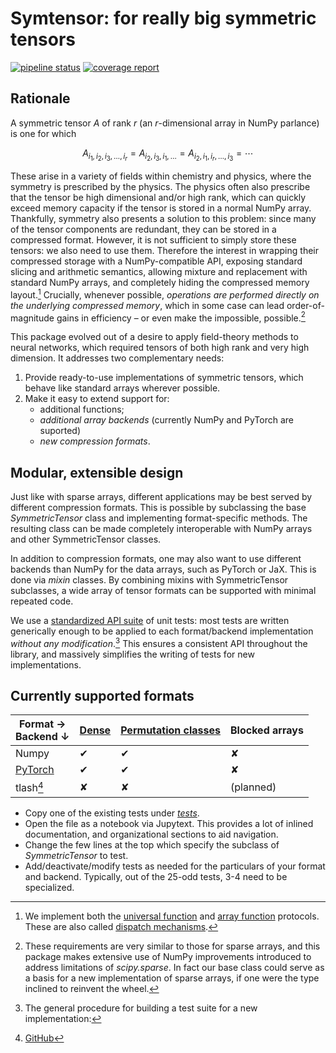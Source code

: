 # Symtensor: for really big symmetric tensors

[![pipeline status](https://jugit.fz-juelich.de/explainable-ai/symtensor/badges/develop/pipeline.svg)](https://jugit.fz-juelich.de/explainable-ai/symtensor/-/commits/develop)  [![coverage report](https://jugit.fz-juelich.de/explainable-ai/symtensor/badges/develop/coverage.svg)](https://jugit.fz-juelich.de/explainable-ai/symtensor/-/commits/develop)

## Rationale

A symmetric tensor $A$ of rank $r$ (an $r$-dimensional array in NumPy parlance) is one for which

$$A_{i_1,i_2,i_3,\dotsc,i_r} = A_{i_2,i_3,i_1,\dotsc} = A_{i_2,i_1,i_r,\dotsc,i_3} = \dotsb$$

These arise in a variety of fields within chemistry and physics, where the symmetry is prescribed by the physics. The physics often also prescribe that the tensor be high dimensional and/or high rank, which can quickly exceed memory capacity if the tensor is stored in a normal NumPy array. Thankfully, symmetry also presents a solution to this problem: since many of the tensor components are redundant, they can be stored in a compressed format. However, it is not sufficient to simply store these tensors: we also need to use them. Therefore the interest in wrapping their compressed storage with a NumPy-compatible API, exposing standard slicing and arithmetic semantics, allowing mixture and replacement with standard NumPy arrays, and completely hiding the compressed memory layout.[^numpy-API] Crucially, whenever possible, *operations are performed directly on the underlying compressed memory*, which in some case can lead order-of-magnitude gains in efficiency – or even make the impossible, possible.[^like-sparse]

This package evolved out of a desire to apply field-theory methods to neural networks, which required tensors of both high rank and very high dimension. It addresses two complementary needs:

1) Provide ready-to-use implementations of symmetric tensors, which behave like standard arrays wherever possible.
2) Make it easy to extend support for:
    - additional functions;
    - *additional array backends* (currently NumPy and PyTorch are suported)
    - *new compression formats*.

## Modular, extensible design

Just like with sparse arrays, different applications may be best served by different compression formats. This is possible by subclassing the base *SymmetricTensor* class and implementing format-specific methods. The resulting class can be made completely interoperable with NumPy arrays and other SymmetricTensor classes.

In addition to compression formats, one may also want to use different backends than NumPy for the data arrays, such as PyTorch or JaX. This is done via *mixin* classes. By combining mixins with SymmetricTensor subclasses, a wide array of tensor formats can be supported with minimal repeated code.

We use a [standardized API suite]() of unit tests: most tests are written generically enough to be applied to each format/backend implementation *without any modification*.[^how-to-write-tests] This ensures a consistent API throughout the library, and massively simplifies the writing of tests for new implementations.

## Currently supported formats

| Format →<br>Backend ↓              | [Dense](sources/dense_symtensor.py) | [Permutation classes](sources/permcls_symtensor.py) | Blocked arrays |
| ---------------------------------- | ----------------------------------- | --------------------------------------------------- | -------------- |
| Numpy                              | ✔                                   | ✔                                                   | ✘              |
| [PyTorch](sources/torch_symtensor) | ✔                                   | ✔                                                   | ✘              |
| tlash[^tlash]                      | ✘                                   | ✘                                                   | (planned)      |


[^numpy-API]: We implement both the [universal function](https://numpy.org/neps/nep-0013-ufunc-overrides.html) and [array function](https://numpy.org/neps/nep-0018-array-function-protocol.html#nep18) protocols. These are also called [dispatch mechanisms](https://numpy.org/doc/stable/user/basics.dispatch.html).
[^like-sparse]: These requirements are very similar to those for sparse arrays, and this package makes extensive use of NumPy improvements introduced to address limitations of *scipy.sparse*. In fact our base class could serve as a basis for a new implementation of sparse arrays, if one were the type inclined to reinvent the wheel.
[^how-to-write-tests]: The general procedure for building a test suite for a new implementation:
  - Copy one of the existing tests under [*tests*](./symtensor/tests).
  - Open the file as a notebook via Jupytext. This provides a lot of inlined documentation, and organizational sections to aid navigation.
  - Change the few lines at the top which specify the subclass of *SymmetricTensor* to test.
  - Add/deactivate/modify tests as needed for the particulars of your format and backend. Typically, out of the 25-odd tests, 3-4 need to be specialized.
[^tlash]: [GitHub](https://github.com/mdschatz/tlash)
